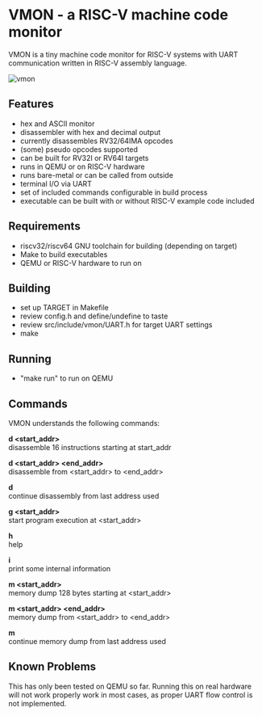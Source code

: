 # VMON - a RISC-V machine code monitor 

VMON is a tiny machine code monitor for RISC-V systems with UART 
communication written in RISC-V assembly language.

![vmon](https://github.com/krakenlake/vmon/assets/119040831/17331f6a-403c-44b1-bf79-d03eaceac55c)

## Features
- hex and ASCII monitor 
- disassembler with hex and decimal output
- currently disassembles RV32/64IMA opcodes 
- (some) pseudo opcodes supported
- can be built for RV32I or RV64I targets
- runs in QEMU or on RISC-V hardware
- runs bare-metal or can be called from outside
- terminal I/O via UART
- set of included commands configurable in build process
- executable can be built with or without RISC-V example code included

## Requirements
- riscv32/riscv64 GNU toolchain for building (depending on target) 
- Make to build executables
- QEMU or RISC-V hardware to run on

## Building
- set up TARGET in Makefile 
- review config.h and define/undefine to taste
- review src/include/vmon/UART.h for target UART settings
- make

## Running
- "make run" to run on QEMU

## Commands
VMON understands the following commands:  

**d <start_addr>**   
disassemble 16 instructions starting at start_addr 

**d <start_addr> <end_addr>**   
disassemble from <start_addr> to <end_addr>

**d**   
continue disassembly from last address used

**g <start_addr>**   
start program execution at <start_addr>

**h**   
help

**i**   
print some internal information

**m <start_addr>**   
memory dump 128 bytes starting at <start_addr>

**m <start_addr> <end_addr>**   
memory dump from <start_addr> to <end_addr>

**m**   
continue memory dump from last address used

## Known Problems
This has only been tested on QEMU so far. Running this on real hardware
will not work properly work in most cases, as proper UART flow control 
is not implemented.